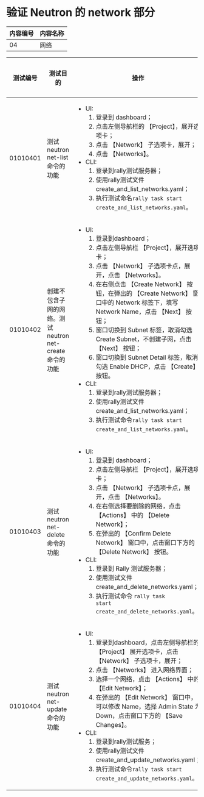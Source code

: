 # 验证 Neutron 的 network 部分

|内容编号|内容名称|
|--------|--------|
|04|网络|


|测试编号|测试目的|操作|预期结果|实际结果|备注|Rally/Tempest/None|
|--------|--------|----|--------|--------|----|------------------|
|01010401|测试 neutron net-list 命令的功能|<ul><li>UI:<ol><li>登录到 dashboard；</li><li>点击左侧导航栏的 【Project】，展开选项卡；</li><li>点击 【Network】 子选项卡，展开；</li><li>点击 【Networks】。</li></ol></li><li>CLI:<ol><li>登录到rally测试服务器；</li><li>使用rally测试文件create_and_list_networks.yaml；</li><li>执行测试命名```rally task start create_and_list_networks.yaml```。</li></ol></li></ul>|<ul><li>UI:<ul><li>显示该Project中所有已经创建的网络</li></ul></li><li>CLI:<ul><li>Rally 测试成功</li></ul></li></ul>||创建并列出网络，需要指定参数|Rally:</br>create_and_list_networks.yaml|
|01010402|创建不包含子网的网络。测试 neutron net-create 命令的功能|<ul><li>UI:<ol><li>登录到dashboard；</li><li>点击左侧导航栏 【Project】，展开选项卡；</li><li>点击 【Network】 子选项卡点，展开，点击 【Networks】。</li><li>在右侧点击 【Create Network】 按钮，在弹出的 【Create Network】 窗口中的 Network 标签下，填写 Network Name，点击 【Next】 按钮；</li><li>窗口切换到 Subnet 标签，取消勾选 Create Subnet，不创建子网，点击 【Next】 按钮；</li><li>窗口切换到 Subnet Detail 标签，取消勾选 Enable DHCP，点击 【Create】 按钮。</li></ol></li><li>CLI:<ol><li>登录到rally测试服务器；</li><li>使用rally测试文件create_and_list_networks.yaml；</li><li>执行测试命令```rally task start create_and_list_networks.yaml```。</li></ol></li></ul>|<ul><li>UI:<ul><li>能够成功创建网络，也能够成功删除网络</li></ul></li><li>CLI:<ul><li>Rally 测试成功</li></ul></li></ul>||创建网络后，将其删除|Rally:</br>create_and_list_networks.yaml|
|01010403|测试 neutron net-delete 命令的功能|<ul><li>UI:<ol><li>登录到 dashboard；</li><li>点击左侧导航栏 【Project】，展开选项卡；</li><li>点击 【Network】 子选项卡点，展开，点击 【Networks】。</li><li>在右侧选择要删除的网络，点击 【Actions】 中的 【Delete Network】；</li><li>在弹出的 【Confirm Delete Network】 窗口中，点击窗口下方的 【Delete Network】 按钮。</li></ol></li><li>CLI:<ol><li>登录到 Rally 测试服务器；</li><li>使用测试文件 create_and_delete_networks.yaml；</li><li>执行测试命令 <code>rally task start create_and_delete_networks.yaml</code>。</li></ol></li></ul>|<ul><li>UI:<ul><li>网络删除成功，界面上不再显示该网络的信息</li></ul></li><li>CLI:<ul><li>Rally 测试成功</li></ul></li></ul>|||Rally:</br>create_and_delete_networks.yaml|
|01010404|测试 neutron net-update 命令的功能|<ul><li>UI:<ol><li>登录到dashboard，点击左侧导航栏的 【Project】 展开选项卡，点击 【Network】 子选项卡，展开；</li><li>点击 【Networks】 进入网络界面；</li><li>选择一个网络，点击 【Actions】 中的 【Edit Network】；</li><li>在弹出的 【Edit Network】 窗口中，可以修改 Name，选择 Admin State 为 Down，点击窗口下方的 【Save Changes】。</li></ol></li><li>CLI:<ol><li>登录到rally测试服务；</li><li>使用rally测试文件 create_and_update_networks.yaml；</li><li>执行测试命令```rally task start create_and_update_networks.yaml```。</li></ol></li></ul>|<ul><li>UI:<ul><li>网络修改成功，Admin State 显示的状态为 DOWN</li></ul></li><li>CLI:<ul><li>Rally 测试成功</li></ul></li></ul>||创建网络后，修改网络|Rally:</br>create_and_update_networks.yaml|

